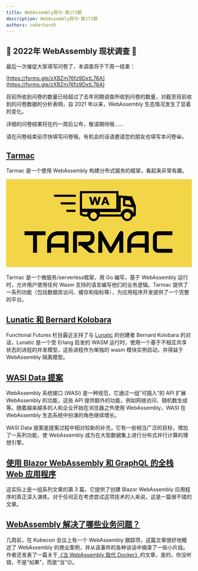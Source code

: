 ```yaml
---
title: WebAssembly周刊-第173期
description: WebAssembly周刊-第173期
authors: ceberhardt
---
```


## 📣 2022年 WebAssembly 现状调查 📣

最后一次催促大家填写问卷了，本调查将于下周一结束：

[https://forms.gle/zXBZm76fz9DxtL76A](https://forms.gle/zXBZm76fz9DxtL76A)


目前所收到问卷的数量已经超过了去年同期调查所收到问卷的数量，对截至目前收到的问卷数据的分析表明，自 2021 年以来，WebAssembly 生态情况发生了显着的变化。

详细的问卷结果将在约一周后公布，敬请期待哦……

请在问卷结束前尽快填写问卷哦，有机会的话请邀请您的朋友也填写本问卷😀。

## [Tarmac](https://github.com/madflojo/tarmac)

Tarmac 是一个使用 WebAssembly 构建分布式服务的框架，看起来非常有趣。

![Tarmac](./images/173.png)

Tarmac 是一个微服务/serverless框架，用 Go 编写，基于 WebAssembly 运行时，允许用户使用任何 Wasm 支持的语言编写他们的业务逻辑。Tarmac 提供了一系列功能（包括数据库访问、缓存和指标等），为应用程序开发提供了一个完整的平台。

## [Lunatic 和 Bernard Kolobara](https://serokell.io/blog/lunatic-with-bernard-kolobara)

Functional Futures 栏目最近主持了与 [Lunatic](https://lunatic.solutions/) 的创建者 Bernard Kolobara 的对话，Lunatic 是一个受 Erlang 启发的 WASM 运行时，使用一个基于不相互共享状态的进程的并发模型，这些进程作为单独的 wasm 模块实例启动，并得益于 WebAssembly 隔离模型。

## [WASI Data 提案](https://github.com/singlestore-labs/wasi-data)

WebAssembly 系统接口 (WASI) 是一种规范，它通过一组“可插入”的 API 扩展 WebAssembly 的功能，这些 API 提供额外的功能，例如网络访问、随机数生成等。随着越来越多的人和企业开始在浏览器之外使用 WebAssembly，WASI 在 WebAssembly 生态系统中扮演的角色继续增长。

WASI Data 提案是提案过程中相对较新的补充，它有一些相当广泛的目标，增加了一系列功能，使 WebAssembly 成为在大型数据集上进行分布式并行计算的理想引擎。

## [使用 Blazor WebAssembly 和 GraphQL 的全栈 Web 应用程序](https://www.syncfusion.com/blogs/post/a-full-stack-web-app-using-blazor-webassembly-and-graphql-part-3.aspx)

这实际上是一组系列文章的第 3 篇，它提供了创建 Blazor WebAssembly 应用程序的真正深入演练。对于任何正在考虑尝试这项技术的人来说，这是一篇很不错的文章。

## [WebAssembly 解决了哪些业务问题？](https://thenewstack.io/what-business-problems-does-webassembly-solve/)

几周前，在 Kubecon 会议上有一个 WebAssembly 跟踪项，这篇文章很好地概述了 WebAssembly 的商业案例，并从该事件的各种谈话中摘录了一些小片段。作者还发表了一篇关于[《当 WebAssembly 取代 Docker》](https://thenewstack.io/when-webassembly-replaces-docker/)的文章，是的，你没听错，不是“如果”，而是“当”😉。
